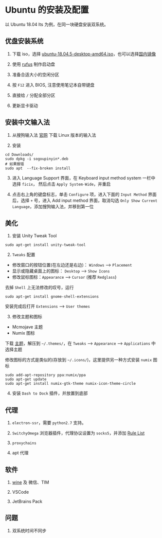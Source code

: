 # Ubuntu 的安装及配置

以 Ubuntu 18.04 lts 为例，在同一块硬盘安装双系统。

## 优盘安装系统

1. 下载 iso，选择 [ubuntu-18.04.5-desktop-amd64.iso](https://releases.ubuntu.com/18.04/ubuntu-18.04.5-desktop-amd64.iso)，也可以选择[国内镜像](https://mirrors.ustc.edu.cn/ubuntu-releases/18.04/ubuntu-18.04.5-desktop-amd64.iso)

2. 使用 [rufus](https://rufus.ie/) 制作启动盘

3. 准备合适大小的空闲分区

3. 按 `F12` 进入 BIOS, 注意使用笔记本自带键盘

4. 直接给 `/` 分配全部分区

5. 更新显卡驱动

## 安装中文输入法

1. 从搜狗输入法 [官网](https://pinyin.sogou.com/linux/?r=pinyin) 下载 Linux 版本的输入法

2. 安装

```shell script
cd Downloads/
sudo dpkg -i sogoupinyin*.deb
# 如果报错
sudo apt  --fix-broken install
```

3. 进入 Language Support 界面，在 Keyboard input method system 一栏中选择 `ficix`， 然后点击 `Apply System-Wide`，并重启

4. 点击右上角的键盘标志，单击 `Configure` 项，进入下面的 `Input Method` 界面后，选择 `+` 号，进入 Add input method 界面，取消勾选 `Only Show Current Language`，添加搜狗输入法，并移到第一位

## 美化

1. 安装 Unity Tweak Tool

```shell script
sudo apt-get install unity-tweak-tool
```

2. `Tweaks` 配置

* 修改窗口的按钮位置(在左边还是右边)： `Windows` --> `Placement` 
* 显示或隐藏桌面上的图标： `Desktop` --> `Show Icons`
* 修改鼠标图标：`Appearance` --> `Cursor` (推荐 `Redglass`)

去掉 `Shell` 上无法修改的叹号，运行

```shell script
sudo apt-get install gnome-shell-extensions
```

安装完成后打开 `Extensions` --> `User themes` 


3. 修改主题和图标

* Mcmojave 主题 
* Numix 图标 

下载 [主题](https://www.opendesktop.org/s/Gnome/p/1275087)，解压到 `~/.themes/`，在 `Tweaks`  --> `Appearance` --> `Applications` 中选择主题

修改图标的方式是类似的(存放到 `~/.icons/`)，这里提供另一种方式安装 `numix` 图标

```shell script
sudo add-apt-repository ppa:numix/ppa
sudo apt-get update
sudo apt-get install numix-gtk-theme numix-icon-theme-circle
```

4. 安装 `Dash to Dock` 插件，并放置到底部


## 代理

1. `electron-ssr`，需要 `python2.7` 支持。

2. `SwitchyOmega` 浏览器插件，代理协议设置为 `socks5`，并添加 [Rule List](https://raw.githubusercontent.com/gfwlist/gfwlist/master/gfwlist.txt)

3. `proxychains`

4. apt 代理

## 软件

1. [wine](https://github.com/wszqkzqk/deepin-wine-ubuntu) 及 微信、TIM

2. VSCode

3. JetBrains Pack


## 问题

1. 双系统时间不同步